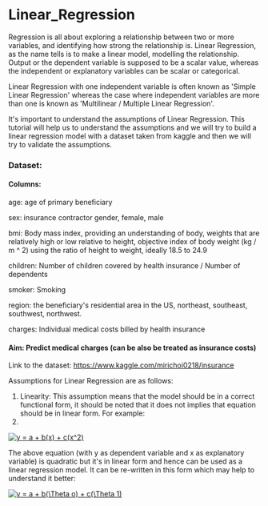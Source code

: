 # Linear_Regression

Regression is all about exploring a relationship between two or more variables, and identifying how strong the relationship is. Linear Regression, as the name tells is to make a linear model, modelling the relationship. Output or the dependent variable is supposed to be a scalar value, whereas the independent or explanatory variables can be scalar or categorical.

Linear Regression with one independent variable is often known as 'Simple Linear Regression' whereas the case where independent variables are more than one is known as 'Multilinear / Multiple Linear Regression'.

It's important to understand the assumptions of Linear Regression. This tutorial will help us to understand the assumptions and we will try to build a linear regression model with a dataset taken from kaggle and then we will try to validate the assumptions.

### Dataset:

#### Columns:

age: age of primary beneficiary

sex: insurance contractor gender, female, male

bmi: Body mass index, providing an understanding of body, weights that are relatively high or low relative to height,
objective index of body weight (kg / m ^ 2) using the ratio of height to weight, ideally 18.5 to 24.9

children: Number of children covered by health insurance / Number of dependents

smoker: Smoking

region: the beneficiary's residential area in the US, northeast, southeast, southwest, northwest.

charges: Individual medical costs billed by health insurance

#### Aim: Predict medical charges (can be also be treated as insurance costs)

Link to the dataset: https://www.kaggle.com/mirichoi0218/insurance


Assumptions for Linear Regression are as follows:

1) Linearity: This assumption means that the model should be in a correct functional form, it should be noted that it does not implies that equation should be in linear form. For example:
2) 
<a href="https://www.codecogs.com/eqnedit.php?latex=y&space;=&space;a&space;&plus;&space;b(x)&space;&plus;&space;c(x^2)" target="_blank"><img src="https://latex.codecogs.com/gif.latex?y&space;=&space;a&space;&plus;&space;b(x)&space;&plus;&space;c(x^2)" title="y = a + b(x) + c(x^2)" /></a>

The above equation (with y as dependent variable and x as explanatory variable) is quadratic but it's in linear form and hence can be used as a linear regression model. It can be re-written in this form which may help to understand it better:

<a href="https://www.codecogs.com/eqnedit.php?latex=\dpi{150}&space;y&space;=&space;a&space;&plus;&space;b(\Theta&space;o)&space;&plus;&space;c(\Theta&space;1)" target="_blank"><img src="https://latex.codecogs.com/gif.latex?\dpi{150}&space;y&space;=&space;a&space;&plus;&space;b(\Theta<sub>o</sub>)&space;&plus;&space;c(\Theta<sub>1</sub>;)" title="y = a + b(\Theta o) + c(\Theta 1)" /></a>
